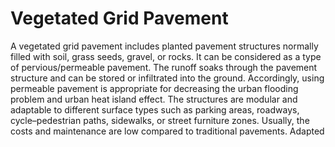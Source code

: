 # Vegetated Grid Pavement
A vegetated grid pavement includes planted pavement structures normally filled with soil, grass seeds, gravel, or rocks. It can be considered as a type of pervious/permeable pavement. The runoff soaks through the pavement structure and can be stored or infiltrated into the ground. Accordingly, using permeable pavement is appropriate for decreasing the urban flooding problem and urban heat island effect. The structures are modular and adaptable to different surface types such as parking areas, roadways, cycle–pedestrian paths, sidewalks, or street furniture zones. Usually, the costs and maintenance are low compared to traditional pavements. Adapted
